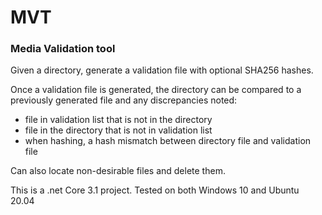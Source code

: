 # MVT

### Media Validation tool

Given a directory, generate a validation file with optional SHA256 hashes.

Once a validation file is generated, the directory can be compared to a previously generated file and any discrepancies noted:

- file in validation list that is not in the directory
- file in the directory that is not in validation list
- when hashing, a hash mismatch between directory file and validation file

Can also locate non-desirable files and delete them.

This is a .net Core 3.1 project. Tested on both Windows 10 and Ubuntu 20.04
